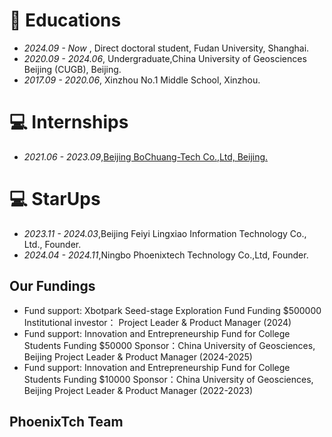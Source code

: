 
# 📖 Educations
- *2024.09 - Now*    , Direct doctoral student, Fudan University, Shanghai.
- *2020.09 - 2024.06*, Undergraduate,China University of Geosciences Beijing (CUGB), Beijing.
- *2017.09 - 2020.06*, Xinzhou No.1 Middle School, Xinzhou.


# 💻 Internships
- *2021.06 - 2023.09*,[Beijing BoChuang-Tech Co.,Ltd, Beijing.](https://www.bbcpetro.com/)


# 💻 StarUps
- *2023.11 - 2024.03*,Beijing Feiyi Lingxiao Information Technology Co., Ltd., Founder.
- *2024.04 - 2024.11*,Ningbo Phoenixtech Technology Co.,Ltd, Founder.
## Our Fundings
* Fund support: Xbotpark Seed-stage Exploration Fund
    Funding $500000 
    Institutional investor：
    Project Leader & Product Manager (2024)
* Fund support: Innovation and Entrepreneurship Fund for College Students
    Funding $50000 
    Sponsor：China University of Geosciences, Beijing
    Project Leader & Product Manager (2024-2025)
* Fund support: Innovation and Entrepreneurship Fund for College Students
    Funding $10000 
    Sponsor：China University of Geosciences, Beijing
    Project Leader & Product Manager (2022-2023)

## PhoenixTch Team